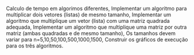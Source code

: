 Calculo de tempo em algorimos diferentes,
Implementar um algoritmo para multiplicar dois vetores (listas) de mesmo tamanho,
Implementar um algoritmo que multiplique um vetor (lista) com uma matriz quadrada adequada,
Implementar um algoritmo que multiplique uma matriz por outra matriz (ambas quadradas e de mesmo tamanho),
Os tamanhos devem variar para n=5,10,50,100,500,1000,1500,
Construir os gráficos de execução para os três algoritmos.


